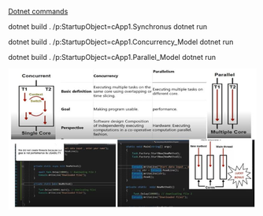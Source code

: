 [Dotnet commands](https://github.com/loyolastalin/CLI_Linux/blob/master/donet-ubuntu.md)

dotnet build . /p:StartupObject=cApp1.Synchronus
dotnet run

dotnet build . /p:StartupObject=cApp1.Concurrency_Model
dotnet run

dotnet build . /p:StartupObject=cApp1.Parallel_Model
dotnet run

![Cmdline](ConcurrencyVsParallel.JPG)

